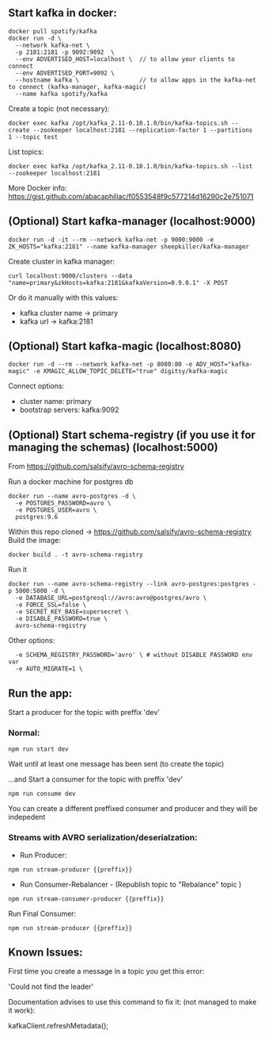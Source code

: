 
## Start kafka in docker:

```
docker pull spotify/kafka
docker run -d \
  --network kafka-net \
  -p 2181:2181 -p 9092:9092  \
  --env ADVERTISED_HOST=localhost \  // to allow your clients to connect
  --env ADVERTISED_PORT=9092 \
  --hostname kafka \                 // to allow apps in the kafka-net to connect (kafka-manager, kafka-magic)
  --name kafka spotify/kafka
```

Create a topic (not necessary):

```
docker exec kafka /opt/kafka_2.11-0.10.1.0/bin/kafka-topics.sh --create --zookeeper localhost:2181 --replication-factor 1 --partitions 1 --topic test
```

List topics:

```
docker exec kafka /opt/kafka_2.11-0.10.1.0/bin/kafka-topics.sh --list --zookeeper localhost:2181
```
More Docker info:
https://gist.github.com/abacaphiliac/f0553548f9c577214d16290c2e751071


## (Optional) Start kafka-manager (localhost:9000)
```
docker run -d -it --rm --network kafka-net -p 9000:9000 -e ZK_HOSTS="kafka:2181" --name kafka-manager sheepkiller/kafka-manager

```

Create cluster in kafka manager:

```
curl localhost:9000/clusters --data "name=primary&zkHosts=kafka:2181&kafkaVersion=0.9.0.1" -X POST
```

Or do it manually with this values:

 - kafka cluster name -> primary
 - kafka url -> kafka:2181

## (Optional) Start kafka-magic (localhost:8080)

```
docker run -d --rm --network kafka-net -p 8080:80 -e ADV_HOST="kafka-magic" -e KMAGIC_ALLOW_TOPIC_DELETE="true" digitsy/kafka-magic
```

Connect options: 
 - cluster name: primary
 - bootstrap servers: kafka:9092

## (Optional) Start schema-registry (if you use it for managing the schemas) (localhost:5000)
From https://github.com/salsify/avro-schema-registry


Run a docker machine for postgres db
```
docker run --name avro-postgres -d \
  -e POSTGRES_PASSWORD=avro \
  -e POSTGRES_USER=avro \
  postgres:9.6
````

Within this repo cloned -> https://github.com/salsify/avro-schema-registry
Build the image:

```
docker build . -t avro-schema-registry
```

Run it
```
docker run --name avro-schema-registry --link avro-postgres:postgres -p 5000:5000 -d \
  -e DATABASE_URL=postgresql://avro:avro@postgres/avro \
  -e FORCE_SSL=false \
  -e SECRET_KEY_BASE=supersecret \
  -e DISABLE_PASSWORD=true \
  avro-schema-registry
```
Other options: 
```
  -e SCHEMA_REGISTRY_PASSWORD='avro' \ # without DISABLE PASSWORD env var
  -e AUTO_MIGRATE=1 \
```





## Run the app:

Start a producer for the topic with preffix 'dev'

### Normal:

```
npm run start dev
```
Wait until at least one message has been sent (to create the topic)

...and Start a consumer for the topic with preffix 'dev'

```
npm run consume dev
```

You can create a different preffixed consumer and producer and they will be indepedent

### Streams with AVRO serialization/deserialzation:

 - Run Producer:
```
npm run stream-producer {{preffix}}
```

 - Run Consumer-Rebalancer - (Republish topic to "Rebalance" topic )

```
npm run stream-consumer-producer {{preffix}}
```

 Run Final Consumer:

```
npm run stream-producer {{preffix}}
```


## Known Issues:

First time you create a message in a topic you get this error:

'Could not find the leader'

Documentation advises to use this command to fix it: (not managed to make it work):

kafkaClient.refreshMetadata();

